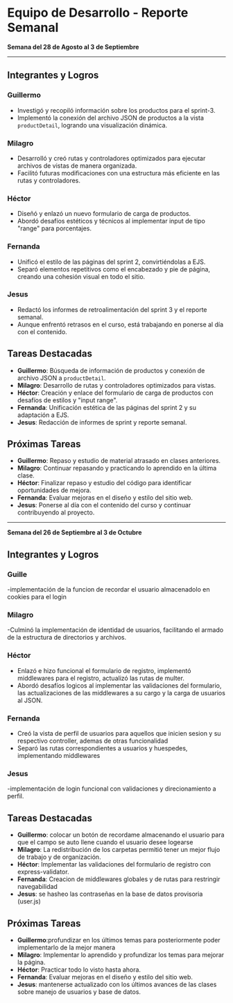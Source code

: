 # Equipo de Desarrollo - Reporte Semanal

**Semana del 28 de Agosto al 3 de Septiembre**

---

## Integrantes y Logros

### Guillermo
- Investigó y recopiló información sobre los productos para el sprint-3.
- Implementó la conexión del archivo JSON de productos a la vista `productDetail`, logrando una visualización dinámica.

### Milagro
- Desarrolló y creó rutas y controladores optimizados para ejecutar archivos de vistas de manera organizada.
- Facilitó futuras modificaciones con una estructura más eficiente en las rutas y controladores.

### Héctor
- Diseñó y enlazó un nuevo formulario de carga de productos.
- Abordó desafíos estéticos y técnicos al implementar input de tipo "range" para porcentajes.

### Fernanda
- Unificó el estilo de las páginas del sprint 2, convirtiéndolas a EJS.
- Separó elementos repetitivos como el encabezado y pie de página, creando una cohesión visual en todo el sitio.

### Jesus
- Redactó los informes de retroalimentación del sprint 3 y el reporte semanal.
- Aunque enfrentó retrasos en el curso, está trabajando en ponerse al día con el contenido.

## Tareas Destacadas

- **Guillermo**: Búsqueda de información de productos y conexión de archivo JSON a `productDetail`.
- **Milagro**: Desarrollo de rutas y controladores optimizados para vistas.
- **Héctor**: Creación y enlace del formulario de carga de productos con desafíos de estilos y "input range".
- **Fernanda**: Unificación estética de las páginas del sprint 2 y su adaptación a EJS.
- **Jesus**: Redacción de informes de sprint y reporte semanal.

## Próximas Tareas

- **Guillermo**: Repaso y estudio de material atrasado en clases anteriores.
- **Milagro**: Continuar repasando y practicando lo aprendido en la última clase.
- **Héctor**: Finalizar repaso y estudio del código para identificar oportunidades de mejora.
- **Fernanda**: Evaluar mejoras en el diseño y estilo del sitio web.
- **Jesus**: Ponerse al día con el contenido del curso y continuar contribuyendo al proyecto.


------------------------------------------------------------------------------------------------


**Semana del 26 de Septiembre al 3 de Octubre**

## Integrantes y Logros

### Guille
-implementación de la funcion de recordar el usuario almacenadolo en cookies para el login

### Milagro
-Culminó la implementación de identidad de usuarios, facilitando el armado de la estructura de directorios y archivos. 

### Héctor
- Enlazó e hizo funcional el formulario de registro, implementó middlewares para el registro, actualizó las rutas de multer.
- Abordó desafíos logicos al implementar las validaciones del formulario, las actualizaciones de las middlewares a su cargo y la carga de usuarios al JSON.

### Fernanda
- Creó la vista de perfil de usuarios para aquellos que inicien sesion y su respectivo controller, ademas de otras funcionalidad
- Separó las rutas correspondientes a usuarios y huespedes, implementando middlewares 

### Jesus
-implementación de login funcional con validaciones y  direcionamiento a perfil.

## Tareas Destacadas

- **Guillermo**:  colocar un botón de recordame almacenando el usuario para que el campo se auto llene cuando el usuario desee logearse
- **Milagro**: La redistribución de los carpetas permitió tener un mejor flujo de trabajo y de organización.
- **Héctor**: Implementar las validaciones del formulario de registro con express-validator.
- **Fernanda**: Creacion de middlewares globales y de rutas para restringir navegabilidad
- **Jesus**:  se hasheo las contraseñas en la base de datos provisoria (user.js)

## Próximas Tareas

- **Guillermo**:profundizar en los últimos temas para posteriormente poder implementarlo de la mejor manera
- **Milagro**: Implementar lo aprendido y profundizar los temas para mejorar la página.
- **Héctor**: Practicar todo lo visto hasta ahora.
- **Fernanda**: Evaluar mejoras en el diseño y estilo del sitio web.
- **Jesus**: mantenerse actualizado con los últimos avances de las clases sobre  manejo de usuarios y base de datos.
